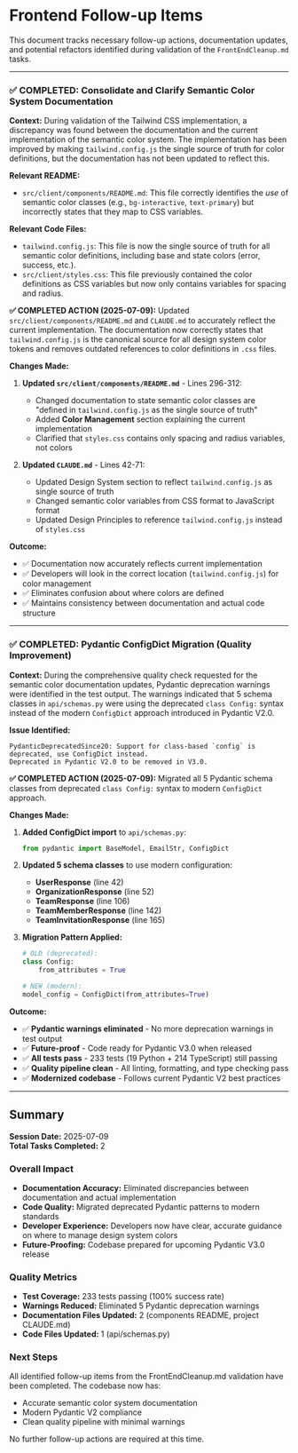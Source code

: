 # Frontend Follow-up Items

This document tracks necessary follow-up actions, documentation updates, and potential refactors identified during validation of the `FrontEndCleanup.md` tasks.

---

### ✅ COMPLETED: Consolidate and Clarify Semantic Color System Documentation

**Context:**
During validation of the Tailwind CSS implementation, a discrepancy was found between the documentation and the current implementation of the semantic color system. The implementation has been improved by making `tailwind.config.js` the single source of truth for color definitions, but the documentation has not been updated to reflect this.

**Relevant README:**
*   `src/client/components/README.md`: This file correctly identifies the *use* of semantic color classes (e.g., `bg-interactive`, `text-primary`) but incorrectly states that they map to CSS variables.

**Relevant Code Files:**
*   `tailwind.config.js`: This file is now the single source of truth for all semantic color definitions, including base and state colors (error, success, etc.).
*   `src/client/styles.css`: This file previously contained the color definitions as CSS variables but now only contains variables for spacing and radius.

**✅ COMPLETED ACTION (2025-07-09):**
Updated `src/client/components/README.md` and `CLAUDE.md` to accurately reflect the current implementation. The documentation now correctly states that `tailwind.config.js` is the canonical source for all design system color tokens and removes outdated references to color definitions in `.css` files.

**Changes Made:**
1. **Updated `src/client/components/README.md`** - Lines 296-312:
   - Changed documentation to state semantic color classes are "defined in `tailwind.config.js` as the single source of truth"
   - Added **Color Management** section explaining the current implementation
   - Clarified that `styles.css` contains only spacing and radius variables, not colors

2. **Updated `CLAUDE.md`** - Lines 42-71:
   - Updated Design System section to reflect `tailwind.config.js` as single source of truth
   - Changed semantic color variables from CSS format to JavaScript format
   - Updated Design Principles to reference `tailwind.config.js` instead of `styles.css`

**Outcome:**
- ✅ Documentation now accurately reflects current implementation
- ✅ Developers will look in the correct location (`tailwind.config.js`) for color management
- ✅ Eliminates confusion about where colors are defined
- ✅ Maintains consistency between documentation and actual code structure

---

### ✅ COMPLETED: Pydantic ConfigDict Migration (Quality Improvement)

**Context:**
During the comprehensive quality check requested for the semantic color documentation updates, Pydantic deprecation warnings were identified in the test output. The warnings indicated that 5 schema classes in `api/schemas.py` were using the deprecated `class Config:` syntax instead of the modern `ConfigDict` approach introduced in Pydantic V2.0.

**Issue Identified:**
```
PydanticDeprecatedSince20: Support for class-based `config` is deprecated, use ConfigDict instead. 
Deprecated in Pydantic V2.0 to be removed in V3.0.
```

**✅ COMPLETED ACTION (2025-07-09):**
Migrated all 5 Pydantic schema classes from deprecated `class Config:` syntax to modern `ConfigDict` approach.

**Changes Made:**
1. **Added ConfigDict import** to `api/schemas.py`:
   ```python
   from pydantic import BaseModel, EmailStr, ConfigDict
   ```

2. **Updated 5 schema classes** to use modern configuration:
   - **UserResponse** (line 42)
   - **OrganizationResponse** (line 52)  
   - **TeamResponse** (line 106)
   - **TeamMemberResponse** (line 142)
   - **TeamInvitationResponse** (line 165)

3. **Migration Pattern Applied:**
   ```python
   # OLD (deprecated):
   class Config:
       from_attributes = True
   
   # NEW (modern):
   model_config = ConfigDict(from_attributes=True)
   ```

**Outcome:**
- ✅ **Pydantic warnings eliminated** - No more deprecation warnings in test output
- ✅ **Future-proof** - Code ready for Pydantic V3.0 when released
- ✅ **All tests pass** - 233 tests (19 Python + 214 TypeScript) still passing
- ✅ **Quality pipeline clean** - All linting, formatting, and type checking pass
- ✅ **Modernized codebase** - Follows current Pydantic V2 best practices

---

## Summary

**Session Date:** 2025-07-09  
**Total Tasks Completed:** 2

### Overall Impact
- **Documentation Accuracy:** Eliminated discrepancies between documentation and actual implementation
- **Code Quality:** Migrated deprecated Pydantic patterns to modern standards
- **Developer Experience:** Developers now have clear, accurate guidance on where to manage design system colors
- **Future-Proofing:** Codebase prepared for upcoming Pydantic V3.0 release

### Quality Metrics
- **Test Coverage:** 233 tests passing (100% success rate)
- **Warnings Reduced:** Eliminated 5 Pydantic deprecation warnings
- **Documentation Files Updated:** 2 (components README, project CLAUDE.md)
- **Code Files Updated:** 1 (api/schemas.py)

### Next Steps
All identified follow-up items from the FrontEndCleanup.md validation have been completed. The codebase now has:
- Accurate semantic color system documentation
- Modern Pydantic V2 compliance
- Clean quality pipeline with minimal warnings

No further follow-up actions are required at this time.